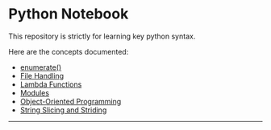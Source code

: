 # Python Notebook
This repository is strictly for learning key python syntax.

Here are the concepts documented:  
- [enumerate()](https://github.com/tamunoWoks/python_notebook/blob/main/enumerate.md)
- [File Handling](https://github.com/tamunoWoks/python_notebook/blob/main/file_handling.md)
- [Lambda Functions](https://github.com/tamunoWoks/python_notebook/blob/main/lambda.md)
- [Modules](https://github.com/tamunoWoks/python_notebook/blob/main/modules.md)
- [Object-Oriented Programming](https://github.com/tamunoWoks/python_notebook/blob/main/oop.md)
- [String Slicing and Striding](https://github.com/tamunoWoks/python_notebook/blob/main/slicing_and_striding.md)
---


